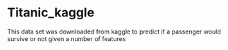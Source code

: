 # Titanic_kaggle
This data set was downloaded from kaggle to predict if a passenger would survive or not given a number of features 
